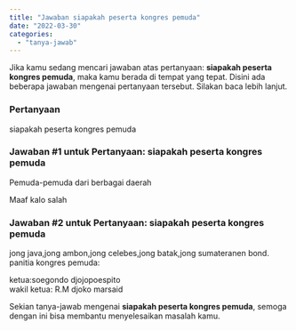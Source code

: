 ```yaml
---
title: "Jawaban siapakah peserta kongres pemuda"
date: "2022-03-30"
categories: 
  - "tanya-jawab"
---
```


Jika kamu sedang mencari jawaban atas pertanyaan: **siapakah peserta kongres pemuda**, maka kamu berada di tempat yang tepat. Disini ada beberapa jawaban mengenai pertanyaan tersebut. Silakan baca lebih lanjut.

### Pertanyaan

siapakah peserta kongres pemuda

### Jawaban #1 untuk Pertanyaan: siapakah peserta kongres pemuda

Pemuda-pemuda dari berbagai daerah  
  
Maaf kalo salah  
  
  
  
  
  

### Jawaban #2 untuk Pertanyaan: siapakah peserta kongres pemuda

jong java,jong ambon,jong celebes,jong batak,jong sumateranen bond.  
panitia kongres pemuda:  
  
ketua:soegondo djojopoespito  
wakil ketua: R.M djoko marsaid

Sekian tanya-jawab mengenai **siapakah peserta kongres pemuda**, semoga dengan ini bisa membantu menyelesaikan masalah kamu.

